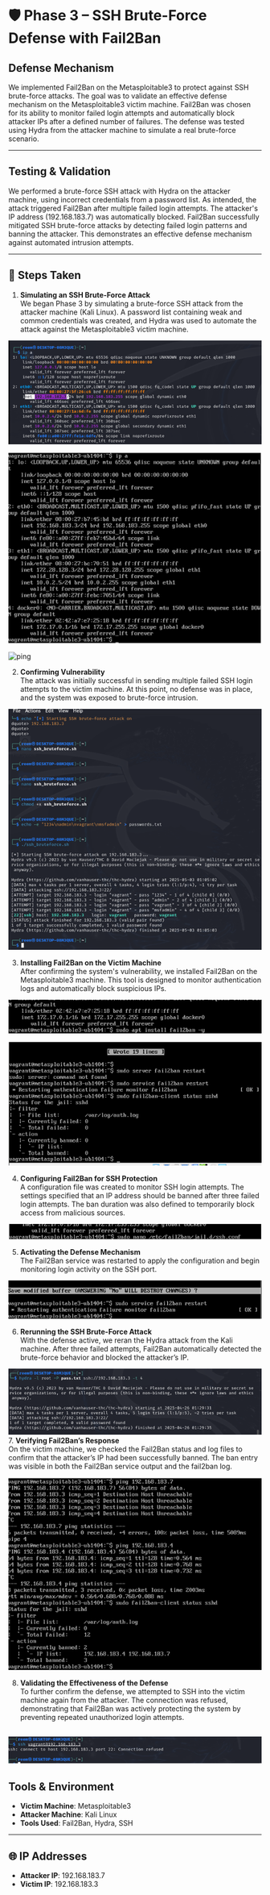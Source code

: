 # 🛡️ Phase 3 – SSH Brute-Force Defense with Fail2Ban

##  Defense Mechanism
We implemented Fail2Ban on the Metasploitable3 to protect against SSH brute-force attacks. The goal was to validate an effective defense mechanism on the Metasploitable3 victim machine. Fail2Ban was chosen for its ability to monitor failed login attempts and automatically block attacker IPs after a defined number of failures. The defense was tested using Hydra from the attacker machine to simulate a real brute-force scenario.

---

##  Testing & Validation
We performed a brute-force SSH attack with Hydra on the attacker machine, using incorrect credentials from a password list. As intended, the attack triggered Fail2Ban after multiple failed login attempts. The attacker's IP address (192.168.183.7) was automatically blocked. Fail2Ban successfully mitigated SSH brute-force attacks by detecting failed login patterns and banning the attacker. This demonstrates an effective defense mechanism against automated intrusion attempts.

---

## 🔢 Steps Taken

1. **Simulating an SSH Brute-Force Attack**  
   We began Phase 3 by simulating a brute-force SSH attack from the attacker machine (Kali Linux). A password list containing weak and common credentials was created, and Hydra was used to automate the attack against the Metasploitable3 victim machine.

![attacer](https://github.com/lameesmmi/ICS344-PROJECT/blob/main/phase-3/Screenshots/Attacker%20IP.png)


![victim](https://github.com/lameesmmi/ICS344-PROJECT/blob/main/phase-3/Screenshots/Victim%20IP.png)

![ping](https://github.com/lameesmmi/ICS344-PROJECT/blob/main/phase-3/Screenshots/Pinging%20the%20victim%E2%80%99s%20machine.png?raw=true)

2. **Confirming Vulnerability**  
   The attack was initially successful in sending multiple failed SSH login attempts to the victim machine. At this point, no defense was in place, and the system was exposed to brute-force intrusion.


![rerun](https://github.com/lameesmmi/ICS344-PROJECT/blob/main/phase-3/Screenshots/Rerun%20Hydra%20Attack%20from%20Kali.png?raw=true)

3. **Installing Fail2Ban on the Victim Machine**  
   After confirming the system's vulnerability, we installed Fail2Ban on the Metasploitable3 machine. This tool is designed to monitor authentication logs and automatically block suspicious IPs.

![fail2ban](https://github.com/lameesmmi/ICS344-PROJECT/blob/main/phase-3/Screenshots/Install%20Fail2Ban%20on%20Metasploitable3.png?raw=true)

![attack](https://github.com/lameesmmi/ICS344-PROJECT/blob/main/phase-3/Screenshots/Before%20the%20attack.png?raw=true)


4. **Configuring Fail2Ban for SSH Protection**  
   A configuration file was created to monitor SSH login attempts. The settings specified that an IP address should be banned after three failed login attempts. The ban duration was also defined to temporarily block access from malicious sources.



![configure](https://github.com/lameesmmi/ICS344-PROJECT/blob/main/phase-3/Screenshots/Configure%20Fail2Ban%20for%20SSH.png?raw=true)

5. **Activating the Defense Mechanism**  
   The Fail2Ban service was restarted to apply the configuration and begin monitoring login activity on the SSH port.

![restart](https://github.com/lameesmmi/ICS344-PROJECT/blob/main/phase-3/Screenshots/Restart%20Fail2Ban%20Service.png?raw=true)


6. **Rerunning the SSH Brute-Force Attack**  
   With the defense active, we reran the Hydra attack from the Kali machine. After three failed attempts, Fail2Ban automatically detected the brute-force behavior and blocked the attacker’s IP.

![zerofound](https://github.com/lameesmmi/ICS344-PROJECT/blob/main/phase-3/Screenshots/zero.png?raw=true)
7. **Verifying Fail2Ban’s Response**  
   On the victim machine, we checked the Fail2Ban status and log files to confirm that the attacker’s IP had been successfully banned. The ban entry was visible in both the Fail2Ban service output and the fail2ban log.

![check](https://github.com/lameesmmi/ICS344-PROJECT/blob/main/phase-3/Screenshots/Check%20if%20IP%20Got%20Banned%20on%20Metasploitable3.png?raw=true)

8. **Validating the Effectiveness of the Defense**  
   To further confirm the defense, we attempted to SSH into the victim machine again from the attacker. The connection was refused, demonstrating that Fail2Ban was actively protecting the system by preventing repeated unauthorized login attempts.

![after defense](https://github.com/lameesmmi/ICS344-PROJECT/blob/main/phase-3/Screenshots/After%20the%20defense.png?raw=true)
---

##  Tools & Environment

- **Victim Machine**: Metasploitable3  
- **Attacker Machine**: Kali Linux  
- **Tools Used**: Fail2Ban, Hydra, SSH  

---

## 🌐 IP Addresses

- **Attacker IP**: 192.168.183.7  
- **Victim IP**: 192.168.183.3

